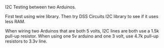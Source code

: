 I2C Testing between two Arduinos. 

First test using wire library. Then try DSS Circuits I2C library to see if it uses less RAM.

When wiring two Arduinos that are both 5 volts, I2C lines are both use a 1.5k pull-up resistor.  When using one 5v arduino and one 3 volt, use 4.7k pull-up resistors to 3.3v line.


